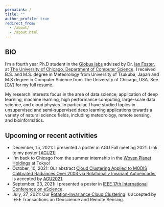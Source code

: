 ```yaml
---
permalink: /
title: ""
author_profile: true
redirect_from: 
  - /about/
  - /about.html
---
```


## BIO
I’m a fourth year Ph.D student in the [Globus labs](https://labs.globus.org/) advised by Dr. [Ian Foster](https://www.anl.gov/profile/ian-t-foster),
at [The University of Chicago, Department of Computer Science](https://www.cs.uchicago.edu/). 
I received B.S. and M.S. degree in Meteorology from University of Tsukuba, Japan 
and M.S degree in Computer Science from The University of Chicago, USA. See [\[CV\]](https://takglobus.github.io/takuyakurihana.github.io/files/cv_takuya_kurihana_latest.pdf) for my full resume. 

My research interests focus in the area of data science; application of deep learning, machine learning, high performance computing, large-scale data science, and cloud physics. 
In particular, I have studied topics in unsupervised and semi-supervised deep learning applications towards a variety of natural science fields, 
including meteorology, remote sensing, and bioinformatics.


## Upcoming or recent activities 
- December, 15, 2021: I presented a poster in AGU Fall meeting 2021. Link to my poster [\[AGU21\]](https://takglobus.github.io/takuyakurihana.github.io/files/posters/A35C-1635-TakuyaKurihana-AGU2021.pdf) 
- I'm back to Chicago from the summer internship in the [Woven Planet Holdings](https://www.woven-planet.global/en/woven-alpha/AMP) at Tokyo! 
- October, 10, 2021: Our abstract [Cloud Clustering Applied to MODIS Calibrated Radiances Over 2003 via Rotationally Invariant Autoencoder](https://agu.confex.com/agu/fm21/meetingapp.cgi/Paper/985693) is accepted by [AGU2021](https://www.agu.org/Fall-Meeting). 
- September, 23, 2021: I presented a poster in [IEEE 17th International Conference on eScience](https://ieeexplore.ieee.org/abstract/document/9582325). 
- July, 27, 2021: Our [Rotation-Invariance Cloud Clustering](https://ieeexplore.ieee.org/document/9497325) is accepted by IEEE Transactions on Geoscience and Remote Sensing.   

